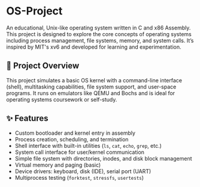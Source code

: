 # OS-Project

An educational, Unix-like operating system written in C and x86 Assembly. This project is designed to explore the core concepts of operating systems including process management, file systems, memory, and system calls. It’s inspired by MIT's xv6 and developed for learning and experimentation.


## 🧠 Project Overview

This project simulates a basic OS kernel with a command-line interface (shell), multitasking capabilities, file system support, and user-space programs. It runs on emulators like QEMU and Bochs and is ideal for operating systems coursework or self-study.


## ✨ Features

- Custom bootloader and kernel entry in assembly
- Process creation, scheduling, and termination
- Shell interface with built-in utilities (`ls`, `cat`, `echo`, `grep`, etc.)
- System call interface for user/kernel communication
- Simple file system with directories, inodes, and disk block management
- Virtual memory and paging (basic)
- Device drivers: keyboard, disk (IDE), serial port (UART)
- Multiprocess testing (`forktest`, `stressfs`, `usertests`)
